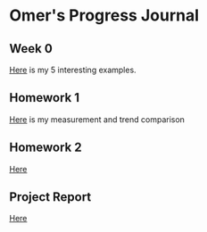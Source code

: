 # Omer's Progress Journal

## Week 0

[Here](files/omer_homework_0.html) is my 5 interesting examples.

## Homework 1

[Here](files/omer_homework_1.ipynb) is my measurement and trend comparison

## Homework 2

[Here](files/omer_homework_2.ipynb) 

## Project Report

[Here](files/revised(3).zip) 